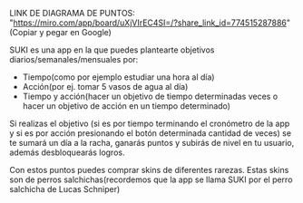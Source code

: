 LINK DE DIAGRAMA DE PUNTOS: "https://miro.com/app/board/uXjVIrEC4SI=/?share_link_id=774515287886" (Copiar y pegar en Google)

SUKI es una app en la que puedes plantearte objetivos diarios/semanales/mensuales por:

- Tiempo(como por ejemplo estudiar una hora al día) 
- Acción(por ej. tomar 5 vasos de agua al día)
- Tiempo y acción(hacer un objetivo de tiempo determinadas veces o hacer un objetivo  de acción en un tiempo determinado)

Si realizas el objetivo (si es por tiempo terminando el cronómetro de la app y si es por acción presionando el botón determinada cantidad de veces) se te sumará un día a la racha, ganarás puntos y subirás de nivel en tu usuario, además desbloquearás logros.

Con estos puntos puedes comprar skins de diferentes rarezas. Estas skins son de perros salchichas(recordemos que la app se llama SUKI por el perro salchicha de Lucas Schniper)
